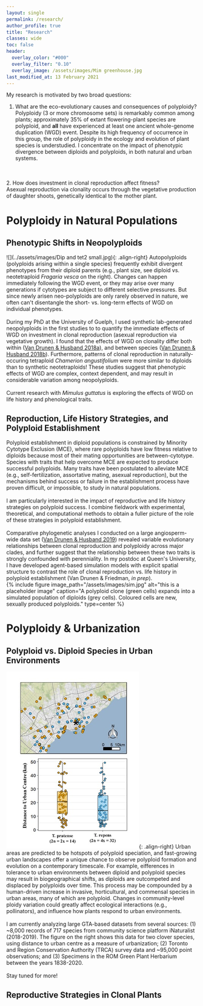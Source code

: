 ```yaml
---
layout: single
permalink: /research/
author_profile: true
title: "Research"
classes: wide
toc: false
header:
  overlay_color: "#000"
  overlay_filter: "0.10"
  overlay_image: /assets/images/Mim greenhouse.jpg
last_modified_at: 13 February 2021
---
```


My research is motivated by two broad questions:
1. What are the eco-evolutionary causes and consequences of polyploidy? <br> Polyploidy (3 or more chromosome sets) is remarkably common among plants; approximately 35% of extant flowering-plant species are polyploid, and __all__ have experienced at least one ancient whole-genome duplication (WGD) event. Despite its high frequency of occurrence in this group, the role of polyploidy in the ecology and evolution of plant species is understudied. I concentrate on the impact of phenotypic divergence between diploids and polyploids, in both natural and urban systems.
<br>
<br>
2. How does investment in clonal reproduction affect fitness? <br> Asexual reproduction via clonality occurs through the vegetative production of daughter shoots, genetically identical to the mother plant.  


# Polyploidy in Natural Populations

## Phenotypic Shifts in Neopolyploids

![](../assets/images/Dip and tet2 small.jpg){: .align-right} Autopolyploids (polyploids arising within a single species) frequently exhibit divergent phenotypes from their diploid parents (e.g., plant size, see diploid vs. neotetraploid _Fragaria vesca_ on the right). Changes can happen immediately following the WGD event, or they may arise over many generations if cytotypes are subject to different selective pressures. But since newly arisen neo-polyploids are only rarely observed in nature, we often can't disentangle the short- vs. long-term effects of WGD on individual phenotypes. 
<br>
<br>
During my PhD at the University of Guelph, I used synthetic lab-generated neopolyploids in the first studies to to quantify the immediate effects of WGD on investment in clonal reproduction (asexual reproduction via vegetative growth). I found that the effects of WGD on clonality differ both within ([Van Drunen & Husband 2018a](https://doi.org/10.1002/ajb2.1159 )), and between species ([Van Drunen & Husband 2018b](https://doi.org/10.1093/aob/mcy071)). Furthermore, patterns of clonal reproduction in naturally-occuring tetraploid _Chamerion angustifolium_ were more similar to diploids than to synthetic neotetraploids! These studies suggest that phenotypic effects of WGD are complex, context dependent, and may result in considerable variation among neopolyploids. 
<br>
<br>
Current research with _Mimulus guttatus_ is exploring the effects of WGD on life history and phenological traits.

## Reproduction, Life History Strategies, and Polyploid Establishment

Polyploid establishment in diploid populations is constrained by Minority Cytotype Exclusion (MCE), where rare polyploids have low fitness relative to diploids because most of their mating opportunities are between-cytotype. Species with traits that help overcome MCE are expected to produce successful polyploids. Many traits have been postulated to alleviate MCE (e.g., self-fertilization, assortative mating, asexual reproduction), but the mechanisms behind success or failure in the establishment process have proven difficult, or impossible, to study in natural populations.
<br>
<br>
I am particularly interested in the impact of reproductive and life history strategies on polyploid success. I combine fieldwork with experimental, theoretical, and computational methods to obtain a fuller picture of the role of these strategies in polyploid establishment.
<br>
<br> 
Comparative phylogenetic analyses I conducted on a large angiosperm-wide data set ([Van Drunen & Husband 2019](https://doi.org/10.1111/nph.15999)) revealed variable evolutionary relationships between clonal reproduction and polyploidy across major clades, and further suggest that the relationship between these two traits is strongly confounded with perenniality. In my postdoc at Queen's University, I have developed agent-based simulation models with explicit spatial structure to contrast the role of clonal reproduction vs. life history in polyploid establishment (Van Drunen & Friedman, _in prep_). 
<br>
{% include figure image_path="/assets/images/sim.jpg" alt="this is a placeholder image" caption="A polyploid clone (green cells) expands into a simulated population of diploids (grey cells). Coloured cells are new, sexually produced polyploids." type=center %}

# Polyploidy & Urbanization

## Polyploid vs. Diploid Species in Urban Environments

![](../assets/images/inaturalist.jpg){: .align-right} Urban areas are predicted to be hotspots of  polyploid speciation, and fast-growing urban landscapes offer a unique chance to observe polyploid formation and evolution on a contemporary timescale. For example, eifferences in tolerance to urban environments between diploid and polyploid species may result in biogeographical shifts, as diploids are outcompeted and displaced by polyploids over time. This process may be compounded by a human-driven increase in invasive, horticultural, and commensal species in urban areas, many of which are polyploid. Changes in community-level ploidy variation could greatly affect ecological interactions (e.g., pollinators), and influence how plants respond to urban environments. 
<br>
<br>
I am currently analyzing large GTA-based datasets from several sources: (1) ~8,000 records of 717 species from community science platform iNaturalist (2018-2019). The figure on the right shows this data for two clover species, using distance to urban centre as a measure of urbanization; (2) Toronto and Region Conservation Authority (TRCA) survey data and ~95,000 point observations; and (3) Specimens in the ROM Green Plant Herbarium between the years 1838-2020. 
<br>
<br>
Stay tuned for more! 

## Reproductive Strategies in Clonal Plants





